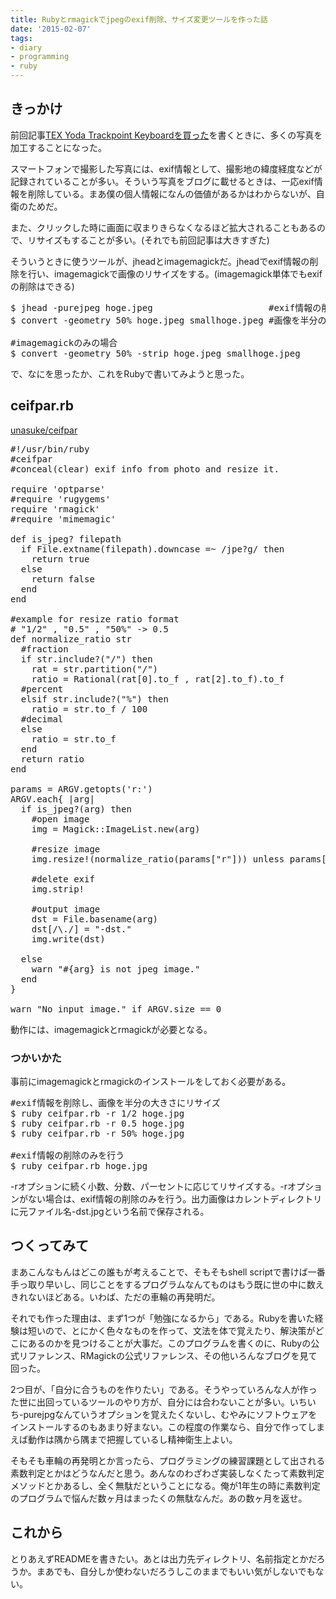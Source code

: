 ```yaml
---
title: Rubyとrmagickでjpegのexif削除、サイズ変更ツールを作った話
date: '2015-02-07'
tags:
- diary
- programming
- ruby
---
```


<h2>きっかけ</h2>

前回記事<a href="http://unasuke.com/review/2015/tex-yoda-trackpoint-keyboard-assembly/" title="TEX Yoda Trackpoint Keyboardを買った">TEX Yoda Trackpoint Keyboardを買った</a>を書くときに、多くの写真を加工することになった。
</p>


スマートフォンで撮影した写真には、exif情報として、撮影地の緯度経度などが記録されていることが多い。そういう写真をブログに載せるときは、一応exif情報を削除している。まあ僕の個人情報になんの価値があるかはわからないが、自衛のためだ。



また、クリックした時に画面に収まりきらなくなるほど拡大されることもあるので、リサイズもすることが多い。(それでも前回記事は大きすぎた)



そういうときに使うツールが、jheadとimagemagickだ。jheadでexif情報の削除を行い、imagemagickで画像のリサイズをする。(imagemagick単体でもexifの削除はできる)
<pre class="lang:sh highlight:0 decode:true " >
$ jhead -purejpeg hoge.jpeg                      #exif情報の削除
$ convert -geometry 50% hoge.jpeg smallhoge.jpeg #画像を半分の大きさに縮小

#imagemagickのみの場合
$ convert -geometry 50% -strip hoge.jpeg smallhoge.jpeg
</pre> 
で、なにを思ったか、これをRubyで書いてみようと思った。


<h2>ceifpar.rb</h2>

<a href="https://github.com/unasuke/ceifpar" target="_blank">unasuke/ceifpar</a>

<pre class="lang:ruby decode:true " title="ceifpar.rb" >#!/usr/bin/ruby
#ceifpar
#conceal(clear) exif info from photo and resize it.

require 'optparse'
#require 'rugygems'
require 'rmagick'
#require 'mimemagic'

def is_jpeg? filepath
  if File.extname(filepath).downcase =~ /jpe?g/ then
    return true
  else
    return false
  end
end

#example for resize ratio format
# "1/2" , "0.5" , "50%" -&gt; 0.5
def normalize_ratio str
  #fraction
  if str.include?("/") then
    rat = str.partition("/")
    ratio = Rational(rat[0].to_f , rat[2].to_f).to_f
  #percent
  elsif str.include?("%") then
    ratio = str.to_f / 100
  #decimal
  else
    ratio = str.to_f
  end
  return ratio
end

params = ARGV.getopts('r:')
ARGV.each{ |arg|
  if is_jpeg?(arg) then
    #open image
    img = Magick::ImageList.new(arg)

    #resize image
    img.resize!(normalize_ratio(params["r"])) unless params["r"] == nil

    #delete exif
    img.strip!

    #output image
    dst = File.basename(arg)
    dst[/\./] = "-dst."
    img.write(dst)

  else
    warn "#{arg} is not jpeg image."
  end
}

warn "No input image." if ARGV.size == 0</pre>


動作には、imagemagickとrmagickが必要となる。


<h3>つかいかた</h3>


事前にimagemagickとrmagickのインストールをしておく必要がある。
<pre class="lang:sh highlight:0 decode:true " >#exif情報を削除し、画像を半分の大きさにリサイズ
$ ruby ceifpar.rb -r 1/2 hoge.jpg
$ ruby ceifpar.rb -r 0.5 hoge.jpg
$ ruby ceifpar.rb -r 50% hoge.jpg

#exif情報の削除のみを行う
$ ruby ceifpar.rb hoge.jpg</pre>
-rオプションに続く小数、分数、パーセントに応じてリサイズする。-rオプションがない場合は、exif情報の削除のみを行う。出力画像はカレントディレクトリに元ファイル名-dst.jpgという名前で保存される。


<h2>つくってみて</h2>

まあこんなもんはどこの誰もが考えることで、そもそもshell scriptで書けば一番手っ取り早いし、同じことをするプログラムなんてものはもう既に世の中に数えきれないほどある。いわば、ただの車輪の再発明だ。



それでも作った理由は、まず1つが「勉強になるから」である。Rubyを書いた経験は短いので、とにかく色々なものを作って、文法を体で覚えたり、解決策がどこにあるのかを見つけることが大事だ。このプログラムを書くのに、Rubyの公式リファレンス、RMagickの公式リファレンス、その他いろんなブログを見て回った。



2つ目が、「自分に合うものを作りたい」である。そうやっていろんな人が作った世に出回っているツールのやり方が、自分には合わないことが多い。いちいち-purejpgなんていうオプションを覚えたくないし、むやみにソフトウェアをインストールするのもあまり好まない。この程度の作業なら、自分で作ってしまえば動作は隅から隅まで把握しているし精神衛生上よい。



そもそも車輪の再発明とか言ったら、プログラミングの練習課題として出される素数判定とかはどうなんだと思う。あんなのわざわざ実装しなくたって素数判定メソッドとかあるし、全く無駄だということになる。俺が1年生の時に素数判定のプログラムで悩んだ数ヶ月はまったくの無駄なんだ。あの数ヶ月を返せ。


<h2>これから</h2>


とりあえずREADMEを書きたい。あとは出力先ディレクトリ、名前指定とかだろうか。まあでも、自分しか使わないだろうしこのままでもいい気がしないでもない。
